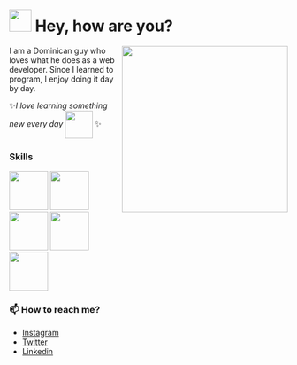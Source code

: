 # <img src='https://media.giphy.com/media/iigp4VDyf5dCLRlGkm/giphy.gif' width='40'> Hey, how are you?
<img align='right' src='https://media.giphy.com/media/evEgbkGON3VJ2YrGjM/giphy.gif' width='300'>

I am a Dominican guy who loves what he does as a web developer.
Since I learned to program, I enjoy doing it day by day.

✨*I love learning something new every day*
<img align='center' src='https://media.giphy.com/media/cpAGF6uxLw93uuQNNJ/giphy.gif' width='50'> ✨

### Skills
<div display='flex'>
  <img src='https://media.giphy.com/media/XAxylRMCdpbEWUAvr8/giphy.gif' width='70'>
  <img src='https://media.giphy.com/media/fsEaZldNC8A1PJ3mwp/giphy.gif' width='70'>
  <img src='https://media.giphy.com/media/ln7z2eWriiQAllfVcn/giphy.gif' width='70'>
  <img src='https://media.giphy.com/media/eNAsjO55tPbgaor7ma/giphy.gif' width='70'>
  <img src='https://media.giphy.com/media/kdFc8fubgS31b8DsVu/giphy.gif' width='70'>
</div>

### 📫 How to reach me?
- [Instagram](https://instagram.com/rsbmk)
- [Twitter](https://twitter.com/rsbmk)
- [Linkedin](https://www.linkedin.com/in/rsbmk/) 
